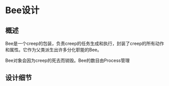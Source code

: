 # Bee设计
## 概述
Bee是一个creep的包装，负责creep的任务生成和执行，封装了creep的所有动作和属性。它作为父类派生出许多分化职能的Bee。

Bee对象会因为creep的死去而销毁。Bee的数目由Process管理
## 设计细节
